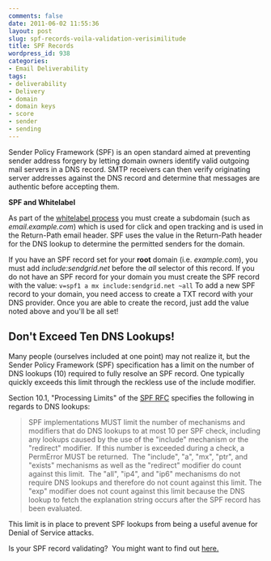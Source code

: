 ```yaml
---
comments: false
date: 2011-06-02 11:55:36
layout: post
slug: spf-records-voila-validation-verisimilitude
title: SPF Records
wordpress_id: 938
categories:
- Email Deliverability
tags:
- deliverability
- Delivery
- domain
- domain keys
- score
- sender
- sending
---
```


Sender Policy Framework (SPF) is an open standard aimed at preventing sender address forgery by letting domain owners identify valid outgoing mail servers in a DNS record. SMTP receivers can then verify originating server addresses against the DNS record and determine that messages are authentic before accepting them.

**SPF and Whitelabel**

As part of the [whitelabel process](/docs/email-deliverability/the-whitelabel-process/) you must create a subdomain (such as _email.example.com_) which is used for click and open tracking and is used in the Return-Path email header. SPF uses the value in the Return-Path header for the DNS lookup to determine the permitted senders for the domain.

If you have an SPF record set for your **root** domain (i.e. _example.com_), you must add _include:sendgrid.net_ before the _all_ selector of this record. If you do not have an SPF record for your domain you must create the SPF record with the value:
`v=spf1 a mx include:sendgrid.net ~all`
To add a new SPF record to your domain, you need access to create a TXT record with your DNS provider. Once you are able to create the record, just add the value noted above and you'll be all set!



## **Don't Exceed Ten DNS Lookups!**


Many people (ourselves included at one point) may not realize it, but the Sender Policy Framework (SPF) specification has a limit on the number of DNS lookups (10) required to fully resolve an SPF record. One typically quickly exceeds this limit through the reckless use of the include modifier.

Section 10.1, "Processing Limits" of the [SPF RFC](http://datatracker.ietf.org/doc/rfc4408/) specifies the following in regards to DNS lookups:


> SPF implementations MUST limit the number of mechanisms and modifiers that do DNS lookups to at most 10 per SPF check, including any lookups caused by the use of the "include" mechanism or the "redirect" modifier.  If this number is exceeded during a check, a PermError MUST be returned.  The "include", "a", "mx", "ptr", and "exists" mechanisms as well as the "redirect" modifier do count against this limit.  The "all", "ip4", and "ip6" mechanisms do not require DNS lookups and therefore do not count against this limit. The "exp" modifier does not count against this limit because the DNS lookup to fetch the explanation string occurs after the SPF record has been evaluated.


This limit is in place to prevent SPF lookups from being a useful avenue for Denial of Service attacks.

Is your SPF record validating?  You might want to find out [here.](http://www.kitterman.com/spf/validate.html)
